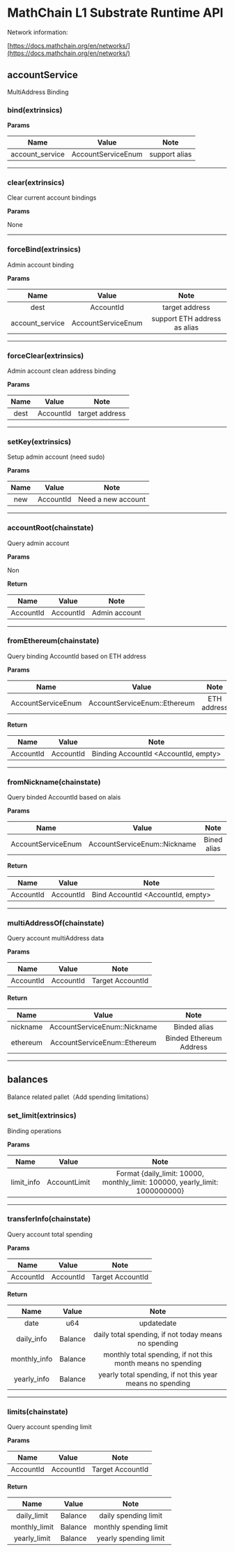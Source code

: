 # MathChain L1 Substrate Runtime API

Network information:

[https://docs.mathchain.org/en/networks/](https://docs.mathchain.org/en/networks/)

## accountService
MultiAddress Binding

### bind(extrinsics)

**Params**

|Name|Value|Note|
| :----------: | :------: | :--------: |
|account_service|AccountServiceEnum|support alias|

---

### clear(extrinsics)
Clear current account bindings

**Params**

None

---

### forceBind(extrinsics)
Admin account binding

**Params**

|Name|Value|Note|
| :----------: | :------: | :--------: |
|dest|AccountId|target address|
|account_service|AccountServiceEnum|support ETH address as alias|

---

### forceClear(extrinsics)
Admin account clean address binding

**Params**

|Name|Value|Note|
| :----------: | :------: | :--------: |
|dest|AccountId|target address|

---

### setKey(extrinsics)
Setup admin account (need sudo)

**Params**

|Name|Value|Note|
| :----------: | :------: | :--------: |
|new|AccountId|Need a new account|

---

### accountRoot(chainstate)
Query admin account

**Params**

Non

**Return**

|Name|Value|Note|
| :----------: | :------: | :--------: |
|AccountId|AccountId|Admin account|

---

### fromEthereum(chainstate)
Query binding AccountId based on ETH address

**Params**

|Name|Value|Note|
| :----------: | :------: | :--------: |
|AccountServiceEnum|AccountServiceEnum::Ethereum|ETH address|

**Return**

|Name|Value|Note|
| :----------: | :------: | :--------: |
|AccountId|AccountId|Binding AccountId <AccountId, empty>|

---

### fromNickname(chainstate)
Query binded AccountId based on alais

**Params**

|Name|Value|Note|
| :----------: | :------: | :--------: |
|AccountServiceEnum|AccountServiceEnum::Nickname|Bined alias|

**Return**

|Name|Value|Note|
| :----------: | :------: | :--------: |
|AccountId|AccountId|Bind AccountId <AccountId, empty>|

---

### multiAddressOf(chainstate)
Query account multiAddress data

**Params**

|Name|Value|Note|
| :----------: | :------: | :--------: |
|AccountId|AccountId|Target AccountId|

**Return**

|Name|Value|Note|
| :----------: | :------: | :--------: |
|nickname|AccountServiceEnum::Nickname|Binded alias|
|ethereum|AccountServiceEnum::Ethereum|Binded Ethereum Address|

---

## balances
Balance related pallet（Add spending limitations）
### set_limit(extrinsics)
Binding operations

**Params**

|Name|Value|Note|
| :----------: | :------: | :--------: |
|limit_info|AccountLimit|Format {daily_limit: 10000, monthly_limit: 100000, yearly_limit: 1000000000}|

---

### transferInfo(chainstate)
Query account total spending

**Params**

|Name|Value|Note|
| :----------: | :------: | :--------: |
|AccountId|AccountId|Target AccountId|

**Return**

|Name|Value|Note|
| :----------: | :------: | :--------: |
|date|u64|updatedate|
|daily_info|Balance|daily total spending, if not today means no spending|
|monthly_info|Balance|monthly total spending, if not this month means no spending|
|yearly_info|Balance|yearly total spending, if not this year means no spending|

---

### limits(chainstate)
Query account spending limit

**Params**

|Name|Value|Note|
| :----------: | :------: | :--------: |
|AccountId|AccountId|Target AccountId|

**Return**

|Name|Value|Note|
| :----------: | :------: | :--------: |
|daily_limit|Balance|daily spending limit|
|monthly_limit|Balance|monthly spending limit|
|yearly_limit|Balance|yearly spending limit|
